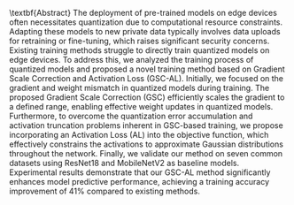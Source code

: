\textbf{Abstract}
The deployment of pre-trained models on edge devices often necessitates quantization due to computational resource constraints. Adapting these models to new private data typically involves data uploads for retraining or fine-tuning, which raises significant security concerns. Existing training methods struggle to directly train quantized models on edge devices. To address this, we analyzed the training process of quantized models and proposed a novel training method based on Gradient Scale Correction and Activation Loss (GSC-AL). Initially, we focused on the gradient and weight mismatch in quantized models during training. The proposed Gradient Scale Correction (GSC) efficiently scales the gradient to a defined range, enabling effective weight updates in quantized models. Furthermore, to overcome the quantization error accumulation and activation truncation problems inherent in GSC-based training, we propose incorporating an Activation Loss (AL) into the objective function, which effectively constrains the activations to approximate Gaussian distributions throughout the network. Finally, we validate our method on seven common datasets using ResNet18 and MobileNetV2 as baseline models. Experimental results demonstrate that our GSC-AL method significantly enhances model predictive performance, achieving a training accuracy improvement of 41% compared to existing methods.
